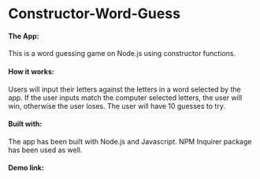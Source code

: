 # Constructor-Word-Guess

#### The App:
This is a word guessing game on Node.js using constructor functions. 

#### How it works:
Users will input their letters against the letters in a word selected by the app. If the user inputs match the computer selected letters, the user will win, otherwise the user loses. The user will have 10 guesses to try.

#### Built with:
The app has been built with Node.js and Javascript. NPM Inquirer package has been used as well.

#### Demo link:

